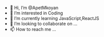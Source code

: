 - 👋 Hi, I’m @ApetMkoyan
- 👀 I’m interested in Coding
- 🌱 I’m currently learning JavaScript,ReactJS
- 💞️ I’m looking to collaborate on ...
- 📫 How to reach me ...

<!---
ApetMkoyan/ApetMkoyan is a ✨ special ✨ repository because its `README.md` (this file) appears on your GitHub profile.
You can click the Preview link to take a look at your changes.
--->

